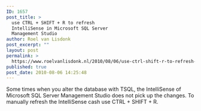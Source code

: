 ```yaml
---
ID: 1657
post_title: >
  use CTRL + SHIFT + R to refresh
  IntelliSense in Microsoft SQL Server
  Management Studio
author: Roel van Lisdonk
post_excerpt: ""
layout: post
permalink: >
  https://www.roelvanlisdonk.nl/2010/08/06/use-ctrl-shift-r-to-refresh-intellisense-in-microsoft-sql-server-management-studio/
published: true
post_date: 2010-08-06 14:25:48
---
```

<p>Some times when you alter the database with TSQL, the IntelliSense of Microsoft SQL Server Management Studio does not pick up the changes. To manually refresh the IntelliSense cash use CTRL + SHIFT + R.</p>